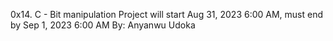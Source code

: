 0x14. C - Bit manipulation
 Project will start Aug 31, 2023 6:00 AM, must end by Sep 1, 2023 6:00 AM
  By: Anyanwu Udoka
